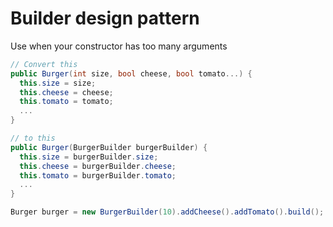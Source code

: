 # Builder design pattern

Use when your constructor has too many arguments

```c#
// Convert this
public Burger(int size, bool cheese, bool tomato...) {
  this.size = size;
  this.cheese = cheese;
  this.tomato = tomato;
  ...
}

// to this
public Burger(BurgerBuilder burgerBuilder) {
  this.size = burgerBuilder.size;
  this.cheese = burgerBuilder.cheese;
  this.tomato = burgerBuilder.tomato;
  ...
}

Burger burger = new BurgerBuilder(10).addCheese().addTomato().build();
```

